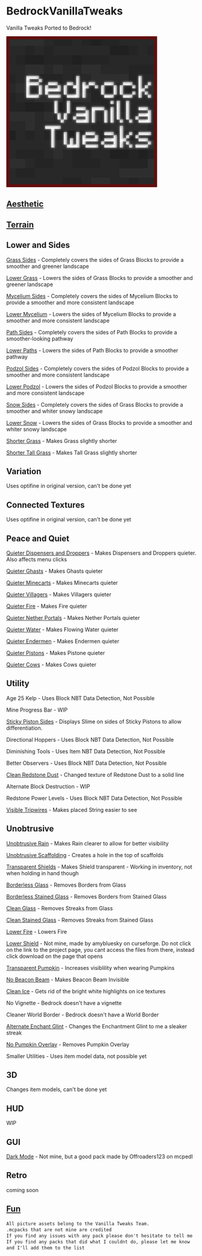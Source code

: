# BedrockVanillaTweaks
Vanilla Tweaks Ported to Bedrock!

![Logo](BVTlogo.png)

## [Aesthetic](https://github.com/jcbvns/BedrockVanillaTweaks/blob/master/aesthetic.md)

## [Terrain](https://github.com/jcbvns/BedrockVanillaTweaks/blob/master/terrain.md)

## Lower and Sides

[Grass Sides](https://www.dropbox.com/s/7iukkl5w0n91dvd/grass_sides.mcpack?dl=1) - Completely covers the sides of Grass Blocks to provide a smoother and greener landscape

[Lower Grass](https://www.dropbox.com/s/s202r60deao8zi5/lower_grass.mcpack?dl=1) - Lowers the sides of Grass Blocks to provide a smoother and greener landscape

[Mycelium Sides](https://www.dropbox.com/s/fmos8n7w4n99416/mycelium_sides.mcpack?dl=1) - Completely covers the sides of Mycelium Blocks to provide a smoother and more consistent landscape

[Lower Mycelium](https://www.dropbox.com/s/y7fm3du2fc7opp2/lower_mycelium.mcpack?dl=1) - Lowers the sides of Mycelium Blocks to provide a smoother and more consistent landscape

[Path Sides](https://www.dropbox.com/s/9zun8b5dpexpj81/path_sides.mcpack?dl=1) - Completely covers the sides of Path Blocks to provide a smoother-looking pathway

[Lower Paths](https://www.dropbox.com/s/7tgxqfiaonnm1dz/lower_paths.mcpack?dl=1) - Lowers the sides of Path Blocks to provide a smoother pathway

[Podzol Sides](https://www.dropbox.com/s/dkubjxfz9ap5a3c/podzol_sides.mcpack?dl=1) - Completely covers the sides of Podzol Blocks to provide a smoother and more consistent landscape

[Lower Podzol](https://www.dropbox.com/s/4xh5yfag43noyqe/lower_podzol.mcpack?dl=1) - Lowers the sides of Podzol Blocks to provide a smoother and more consistent landscape

[Snow Sides](https://www.dropbox.com/s/ri2mvbwqk5zn8w5/snow_sides.mcpack?dl=1) - Completely covers the sides of Grass Blocks to provide a smoother and whiter snowy landscape

[Lower Snow](https://www.dropbox.com/s/jn9pt15hkd0uv9h/lower_snow.mcpack?dl=1) - Lowers the sides of Grass Blocks to provide a smoother and whiter snowy landscape

[Shorter Grass](https://www.dropbox.com/s/k2etd8toujbk3ha/short_grass.mcpack?dl=1) - Makes Grass slightly shorter

[Shorter Tall Grass](https://www.dropbox.com/s/dettbeisxephrw9/short_tgrass.mcpack?dl=1) - Makes Tall Grass slightly shorter

## Variation

Uses optifine in original version, can't be done yet

## Connected Textures

Uses optifine in original version, can't be done yet

## Peace and Quiet

[Quieter Dispensers and Droppers](https://www.dropbox.com/s/dqru5e1m26fwch6/q_disp_drop.mcpack?dl=1) - Makes Dispensers and Droppers quieter. Also affects menu clicks

[Quieter Ghasts](https://www.dropbox.com/s/n09gz7zy4sk1348/q_ghast.mcpack?dl=1) - Makes Ghasts quieter

[Quieter Minecarts](https://www.dropbox.com/s/ngdl8xmyimppmf5/q_minecart.mcpack?dl=1) - Makes Minecarts quieter

[Quieter Villagers](https://www.dropbox.com/s/q3uzrbkobuzqx3i/q_villager.mcpack?dl=1) - Makes Villagers quieter

[Quieter Fire](https://www.dropbox.com/s/ce7g9lpe1my23rh/q_fire.mcpack?dl=1) - Makes Fire quieter

[Quieter Nether Portals](https://www.dropbox.com/s/c16d75w40wdal4x/q_portal.mcpack?dl=1) - Makes Nether Portals quieter

[Quieter Water](https://www.dropbox.com/s/wsato77200g6u98/q_water.mcpack?dl=1) - Makes Flowing Water quieter

[Quieter Endermen](https://www.dropbox.com/s/ifdlm6c05iv8qdh/q_endermen.mcpack?dl=1) - Makes Endermen quieter

[Quieter Pistons](https://www.dropbox.com/s/hean689xz6o3wpa/q_piston.mcpack?dl=1) - Makes Pistone quieter

[Quieter Cows](https://www.dropbox.com/s/u2yh6zs27ob305b/q_cows.mcpack?dl=1) - Makes Cows quieter

## Utility

Age 25 Kelp - Uses Block NBT Data Detection, Not Possible

Mine Progress Bar - WIP

[Sticky Piston Sides](https://www.dropbox.com/s/2hn9ut25w0k6bej/sticky_sides.mcpack?dl=1) - Displays Slime on sides of Sticky Pistons to allow differentiation.

Directional Hoppers - Uses Block NBT Data Detection, Not Possible

Diminishing Tools - Uses Item NBT Data Detection, Not Possible

Better Observers - Uses Block NBT Data Detection, Not Possible

[Clean Redstone Dust](https://www.dropbox.com/s/5q7ba59go7slrsy/clean_dust.mcpack?dl=1) - Changed texture of Redstone Dust to a solid line

Alternate Block Destruction - WIP

Redstone Power Levels - Uses Block NBT Data Detection, Not Possible

[Visible Tripwires](https://www.dropbox.com/s/9snpmqxmw2m1khp/visible_tripwires.mcpack?dl=1) - Makes placed String easier to see

## Unobtrusive 

[Unobtrusive Rain](https://www.dropbox.com/s/ywffv79yoi6sjhy/unob_rain.mcpack?dl=1) - Makes Rain clearer to allow for better visibility

[Unobtrusive Scaffolding](https://www.dropbox.com/s/hi2f8o21zjswqjk/unob_scaff.mcpack?dl=1) - Creates a hole in the top of scaffolds

[Transparent Shields](https://www.dropbox.com/s/mpivxo73rcogjmi/trans_shield.mcpack?dl=1) - Makes Shield transparent - Working in inventory, not when holding in hand though

[Borderless Glass](https://www.dropbox.com/s/95sa18ijeuq8wtx/borderless_glass.mcpack?dl=1) - Removes Borders from Glass

[Borderless Stained Glass](https://www.dropbox.com/s/2cnmaxhpoh65n0z/borderless_stglass.mcpack?dl=1) - Removes Borders from Stained Glass

[Clean Glass](https://www.dropbox.com/s/t3th6jlh865bykb/clean_glass.mcpack?dl=1) - Removes Streaks from Glass

[Clean Stained Glass](https://www.dropbox.com/s/9c2ef5lkwka1ajk/clean_stglass.mcpack?dl=1) - Removes Streaks from Stained Glass

[Lower Fire](https://www.dropbox.com/s/lyq0z4ejfg1sx3y/lowerfire.mcpack?dl=1) - Lowers Fire

[Lower Shield](https://www.curseforge.com/minecraft/mc-addons/search?search-shield) - Not mine, made by amybluesky on curseforge. Do not click on the link to the project page, you cant access the files from there, instead click download on the page that opens

[Transparent Pumpkin](https://www.dropbox.com/s/q8bzbvf72t5zid9/trans_pump.mcpack?dl=1) - Increases visiblility when wearing Pumpkins

[No Beacon Beam](https://www.dropbox.com/s/yrcw8nbwlb8j2qi/nobeacbeam.mcpack?dl=1) - Makes Beacon Beam Invisible

[Clean Ice](https://www.dropbox.com/s/jhr9isltryyjkzc/clean_ice.mcpack?dl=1) - Gets rid of the bright white highlights on ice textures

No Vignette - Bedrock doesn't have a vignette

Cleaner World Border - Bedrock doesn't have a World Border

[Alternate Enchant Glint](https://www.dropbox.com/s/ohyyzqajqhbaqtl/alt_ench_glint.mcpack?dl=1) - Changes the Enchantment Glint to me a sleaker streak

[No Pumpkin Overlay](https://www.dropbox.com/s/uprqbj7rc561sx0/no_pump_over.mcpack?dl=1) - Removes Pumpkin Overlay

Smaller Utilities - Uses item model data, not possible yet

## 3D

Changes item models, can't be done yet

## HUD

WIP

## GUI

[Dark Mode](mcpedl.com/dark-mode-resource-pack) - Not mine, but a good pack made by Offroaders123 on mcpedl

## Retro

coming soon

## [Fun](https://github.com/jcbvns/BedrockVanillaTweaks/blob/master/fun.md)

```
All picture assets belong to the Vanilla Tweaks Team.
.mcpacks that are not mine are credited
If you find any issues with any pack please don't hesitate to tell me
If you find any packs that did what I couldnt do, please let me know and I'll add them to the list
```
